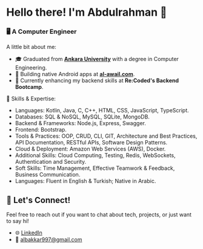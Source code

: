 # Hello there! I'm Abdulrahman 👋

### 🖥️ A Computer Engineer

A little bit about me:

- 🎓 Graduated from **[Ankara University](https://www.ankara.edu.tr/en/)** with a degree in Computer Engineering.
- 📱 Building native Android apps at **[al-awail.com](https://www.al-awail.com)**.
- 🚀 Currently enhancing my backend skills at **Re:Coded's Backend Bootcamp**.

💼 Skills & Expertise:

- Languages: Kotlin, Java, C, C++, HTML, CSS, JavaScript, TypeScript.
- Databases: SQL & NoSQL, MySQL, SQLite, MongoDB.
- Backend & Frameworks: Node.js, Express, Swagger.
- Frontend: Bootstrap.
- Tools & Practices: OOP, CRUD, CLI, GIT, Architecture and Best Practices, API Documentation, RESTful APIs, Software Design Patterns.
- Cloud & Deployment: Amazon Web Services (AWS), Docker.
- Additional Skills: Cloud Computing, Testing, Redis, WebSockets, Authentication and Security.
- Soft Skills: Time Management, Effective Teamwork & Feedback, Business Communication.
- Languages: Fluent in English & Turkish; Native in Arabic.

## 🤝 Let's Connect!
Feel free to reach out if you want to chat about tech, projects, or just want to say hi!

- 🌐 [LinkedIn](https://www.linkedin.com/in/abdulrahman-albakkar-836175165/)
- 📧 albakkar997@gmail.com
